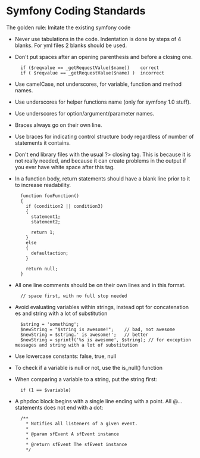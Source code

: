 Symfony Coding Standards
========================

The golden rule: Imitate the existing symfony code

* Never use tabulations in the code. Indentation is done by steps of  4 blanks. For yml files 2 blanks should be used.
* Don't put spaces after an opening parenthesis and before a closing one.

        if ($reqvalue == _getRequestValue($name))    correct
        if ( $reqvalue == _getRequestValue($name) )  incorrect
    
* Use camelCase, not underscores, for variable, function and method names.
* Use underscores for helper functions name (only for symfony 1.0 stuff).
* Use underscores for option/argument/parameter names.
* Braces always go on their own line.
* Use braces for indicating control structure body regardless of number of statements it contains.
* Don't end library files with the usual ?> closing tag. This is because it is not really needed, and because it can create problems in the output if you ever have white space after this tag.
* In a function body, return statements should have a blank line prior to it to increase readability.

        function fooFunction()
        {
          if (condition2 || condition3)
          {
            statement1;
            statement2;

            return 1;
          }
          else
          {
            defaultaction;
          }

          return null;
        }
      
* All one line comments should be on their own lines and in this format.

        // space first, with no full stop needed
    
* Avoid evaluating variables within strings, instead opt for concatenation es and string with a lot of substitution

        $string = 'something';
        $newString = "$string is awesome!";    // bad, not awesome
        $newString = $string.' is awesome!';   // better
        $newString = sprintf('%s is awesome', $string); // for exception messages and string with a lot of substitution
        
* Use lowercase constants: false, true, null
* To check if a variable is null or not, use the is_null() function
* When comparing a variable to a string, put the string first:

        if (1 == $variable)
        
* A phpdoc block begins with a single line ending with a point. All @... statements does not end with a dot:

        /**
          * Notifies all listeners of a given event.
          *
          * @param sfEvent A sfEvent instance
          *
          * @return sfEvent The sfEvent instance
          */
